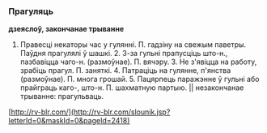 ### Прагуляць
**дзеяслоў, закончанае трыванне**

1. Правесці некаторы час у гулянні. П. гадзіну на свежым паветры. Паўдня прагулялі ў шашкі. 2. З-за гульні прапусціць што-н., пазбавіцца чаго-н. (размоўнае). П. вячэру. З. Не з'явіцца на работу, зрабіць прагул. П. заняткі. 4. Патраціць на гулянне, п'янства (размоўнае). П. многа грошай. 5. Пацярпець паражэнне ў гульні або прайграць каго-, што-н. П. шахматную партыю. || незакончанае трыванне: прагульваць.

<a rel="author">[http://rv-blr.com/](http://rv-blr.com/slounik.jsp?letterId=0&maskId=0&pageId=2418)</a>
